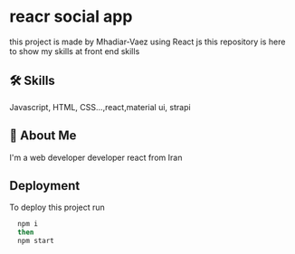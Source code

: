 
# reacr social app 

this project is made by Mhadiar-Vaez using React js 
this repository is  here to show my skills
at front end skills

## 🛠 Skills
Javascript, HTML, CSS...,react,material ui, strapi


## 🚀 About Me
I'm a web developer developer
react from Iran


## Deployment

To deploy this project run

```bash
  npm i
  then
  npm start
```

